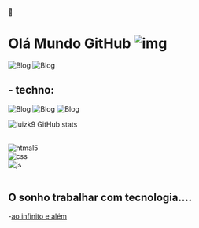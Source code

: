 ### 


👋

# Olá Mundo GitHub ![img](https://emojipedia-us.s3.dualstack.us-west-1.amazonaws.com/thumbs/72/whatsapp/326/smiling-face-with-sunglasses_1f60e.png)

![Blog](https://img.shields.io/badge/Line-00C300?style=for-the-badge&logo=line&logoColor=white) 
![Blog](  	https://img.shields.io/badge/YouTube-FF0000?style=for-the-badge&logo=youtube&logoColor=white)

## - techno:
![Blog]( https://img.shields.io/badge/C%23-239120?style=for-the-badge&logo=c-sharp&logoColor=white)
![Blog](https://img.shields.io/badge/JavaScript-F7DF1E?style=for-the-badge&logo=javascript&logoColor=black)
![Blog](https://img.shields.io/badge/CSS-239120?&style=for-the-badge&logo=css3&logoColor=white)



![luizk9 GitHub stats](https://github-readme-stats.vercel.app/api?username=luizk9&show_icons=true&theme=dracula)


<div style="display:inline_block"><br/>
<img align="center" alt="htmal5" src="https://img.shields.io/badge/HTML5-E34F26?style=for-the-badge&logo=html5&logoColor=white"><br/>
<img align="center" alt="css" src="https://img.shields.io/badge/CSS-1572B6?style=for-the-badge&logo=css3&logoColor=yellon"><br/>
<img align="center" alt="js" src="https://img.shields.io/badge/JavaScript-F7DF1E?style=for-the-badge&logo=javascript&logoColor=black">
</div> <br/>

## O sonho trabalhar com tecnologia....
-[ao infinito e além ](https://ponteaofuturo.com.br/ao-infinito-e-alem/)

<!--
**luizk9/luizk9** is a ✨ _special_ ✨ repository because its `README.md` (this file) appears on your GitHub profile.

Here are some ideas to get you started:

- 🔭 I’m currently working on ...
- 🌱 I’m currently learning ...
- 👯 I’m looking to collaborate on ...
- 🤔 I’m looking for help with ...
- 💬 Ask me about ...
- 📫 How to reach me: ...
- 😄 Pronouns: ...
- ⚡ Fun fact: ...
-->
